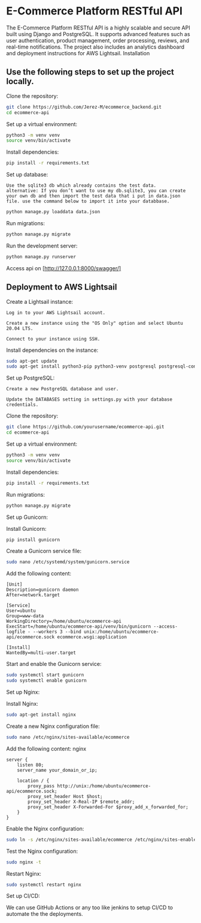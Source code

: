 # E-Commerce Platform RESTful API

The E-Commerce Platform RESTful API is a highly scalable and secure API built using Django and PostgreSQL. It supports advanced features such as user authentication, product management, order processing, reviews, and real-time notifications. The project also includes an analytics dashboard and deployment instructions for AWS Lightsail.
Installation

## Use the following steps to set up the project locally.

Clone the repository:

```bash
git clone https://github.com/Jerez-M/ecommerce_backend.git
cd ecommerce-api
```

Set up a virtual environment:

```bash
python3 -m venv venv
source venv/bin/activate
```

Install dependencies:

```bash
pip install -r requirements.txt
```

Set up database:

    Use the sqlite3 db which already contains the test data.
    alternative: If you don’t want to use my db.sqlite3, you can create your own db and then import the test data that i put in data.json file. use the command below to import it into your databbase.

```bash
python manage.py loaddata data.json
```

Run migrations:

```bash
python manage.py migrate
```

Run the development server:

```bash
python manage.py runserver
```

Access api on [http://127.0.0.1:8000/swagger/]


## Deployment to AWS Lightsail

Create a Lightsail instance:

    Log in to your AWS Lightsail account.

    Create a new instance using the "OS Only" option and select Ubuntu 20.04 LTS.

    Connect to your instance using SSH.


Install dependencies on the instance:

```bash
sudo apt-get update
sudo apt-get install python3-pip python3-venv postgresql postgresql-contrib redis
```

Set up PostgreSQL:

    Create a new PostgreSQL database and user.

    Update the DATABASES setting in settings.py with your database credentials.

Clone the repository:

```bash
git clone https://github.com/yourusername/ecommerce-api.git
cd ecommerce-api
```

Set up a virtual environment:

```bash
python3 -m venv venv
source venv/bin/activate
```

Install dependencies:

```bash
pip install -r requirements.txt
```
Run migrations:

```bash
python manage.py migrate
```

Set up Gunicorn:

Install Gunicorn:

```bash
pip install gunicorn
```

Create a Gunicorn service file:

```bash
sudo nano /etc/systemd/system/gunicorn.service
```

Add the following content:

    [Unit]
    Description=gunicorn daemon
    After=network.target

    [Service]
    User=ubuntu
    Group=www-data
    WorkingDirectory=/home/ubuntu/ecommerce-api
    ExecStart=/home/ubuntu/ecommerce-api/venv/bin/gunicorn --access-logfile - --workers 3 --bind unix:/home/ubuntu/ecommerce-api/ecommerce.sock ecommerce.wsgi:application

    [Install]
    WantedBy=multi-user.target


Start and enable the Gunicorn service:

```bash
sudo systemctl start gunicorn
sudo systemctl enable gunicorn
```
Set up Nginx:

Install Nginx:

```bash
sudo apt-get install nginx
```

Create a new Nginx configuration file:

```bash
sudo nano /etc/nginx/sites-available/ecommerce
```

Add the following content:
    nginx

    server {
        listen 80;
        server_name your_domain_or_ip;

        location / {
            proxy_pass http://unix:/home/ubuntu/ecommerce-api/ecommerce.sock;
            proxy_set_header Host $host;
            proxy_set_header X-Real-IP $remote_addr;
            proxy_set_header X-Forwarded-For $proxy_add_x_forwarded_for;
        }
    }

Enable the Nginx configuration:

```bash
sudo ln -s /etc/nginx/sites-available/ecommerce /etc/nginx/sites-enabled/
```
Test the Nginx configuration:

```bash
sudo nginx -t
```
Restart Nginx:

```bash
sudo systemctl restart nginx
```

Set up CI/CD:

We can use GitHub Actions or any too like jenkins to setup CI/CD to automate the the deployments.